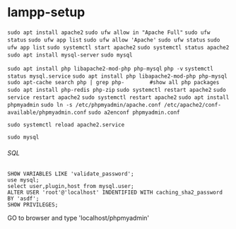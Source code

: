 # lampp-setup
```sudo apt install apache2```
```sudo ufw allow in "Apache Full"```
```sudo ufw status```
```sudo ufw app list```
```sudo ufw allow 'Apache'```
```sudo ufw status```
```sudo ufw app list```
```sudo systemctl start apache2```
```sudo systemctl status apache2```
```sudo apt install mysql-server```
```sudo mysql```

```sudo apt install php libapache2-mod-php php-mysql```
```php -v```
```systemctl status mysql.service```
```sudo apt install php libapache2-mod-php php-mysql```
```sudo apt-cache search php | grep php-		#show all php packages```
```sudo apt install php-redis php-zip```
```sudo systemctl restart apache2```
```sudo service restart apache2```
```sudo systemctl restart apache2```
```sudo apt install phpmyadmin```
```sudo ln -s /etc/phpmyadmin/apache.conf /etc/apache2/conf-available/phpmyadmin.conf```
```sudo a2enconf phpmyadmin.conf```

```sudo systemctl reload apache2.service```

``` 
sudo mysql 
```

<h6>SQL</h6>

```
SHOW VARIABLES LIKE 'validate_password';
use mysql;
select user,plugin,host from mysql.user;
ALTER USER 'root'@'localhost' INDENTIFIED WITH caching_sha2_password BY 'asdf';
SHOW PRIVILEGES;
```
GO to browser and type 'localhost/phpmyadmin'
